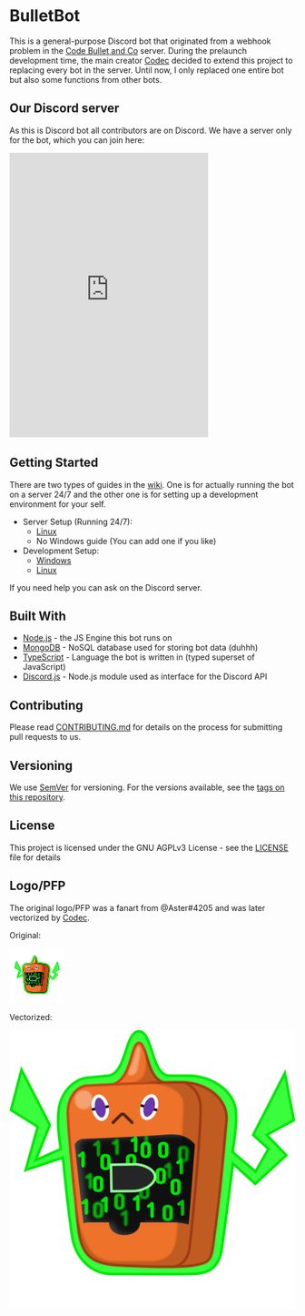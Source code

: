 # BulletBot

This is a general-purpose Discord bot that originated from a webhook problem in the [Code Bullet and Co](https://discord.gg/3wTEZkh) server. During the prelaunch development time, the main creator [Codec](https://github.com/Jet132) decided to extend this project to replacing every bot in the server. Until now, I only replaced one entire bot but also some functions from other bots.

## Our Discord server

As this is Discord bot all contributors are on Discord. We have a server only for the bot, which you can join here:

<iframe src="https://discordapp.com/widget?id=630139225869647913&theme=dark" width="350" height="500" allowtransparency="true" frameborder="0"></iframe>

## Getting Started

There are two types of guides in the [wiki](https://github.com/CodeBullet-Community/BulletBot/wiki). One is for actually running the bot on a server 24/7 and the other one is for setting up a development environment for your self.

- Server Setup (Running 24/7):
  - [Linux](https://github.com/CodeBullet-Community/BulletBot/wiki/Linux-Server-Setup-Guide)
  - No Windows guide (You can add one if you like)
- Development Setup:
  - [Windows](https://github.com/CodeBullet-Community/BulletBot/wiki/Windows-Dev-Setup-Guide)
  - [Linux](https://github.com/CodeBullet-Community/BulletBot/wiki/Linux-Dev-Setup-Guide)

If you need help you can ask on the Discord server.

## Built With

- [Node.js](https://nodejs.org) - the JS Engine this bot runs on
- [MongoDB](https://www.mongodb.com) - NoSQL database used for storing bot data (duhhh)
- [TypeScript](https://www.typescriptlang.org/) - Language the bot is written in (typed superset of JavaScript)
- [Discord.js](https://discord.js.org) - Node.js module used as interface for the Discord API

## Contributing

Please read [CONTRIBUTING.md](CONTRIBUTING.md) for details on the process for submitting pull requests to us.

## Versioning

We use [SemVer](http://semver.org/) for versioning. For the versions available, see the [tags on this repository](https://github.com/CodeBullet-Community/BulletBot/tags).

## License

This project is licensed under the GNU AGPLv3 License - see the [LICENSE](LICENSE) file for details

## Logo/PFP

The original logo/PFP was a fanart from @Aster#4205 and was later vectorized by [Codec](https://github.com/Jet132/).

Original:

![original avatar](media\Pixelart-BulletBot.png "Original Avatar")

Vectorized:

![vector avatar](media/BulletBot.svg "Vectorized Avatar")
